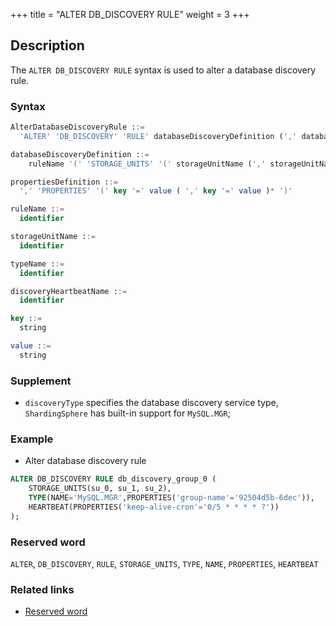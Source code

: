 +++
title = "ALTER DB_DISCOVERY RULE"
weight = 3
+++

## Description

The `ALTER DB_DISCOVERY RULE` syntax is used to alter a database discovery rule.

### Syntax

```sql
AlterDatabaseDiscoveryRule ::=
  'ALTER' 'DB_DISCOVERY' 'RULE' databaseDiscoveryDefinition (',' databaseDiscoveryDefinition)*

databaseDiscoveryDefinition ::=
    ruleName '(' 'STORAGE_UNITS' '(' storageUnitName (',' storageUnitName)* ')' ',' 'TYPE' '(' 'NAME' '=' typeName (propertiesDefinition)? ',' 'HEARTBEAT' '(' 'PROPERTIES' '(' key '=' value ')' ')' ')' 

propertiesDefinition ::=
  ',' 'PROPERTIES' '(' key '=' value ( ',' key '=' value )* ')'

ruleName ::=
  identifier

storageUnitName ::=
  identifier

typeName ::=
  identifier

discoveryHeartbeatName ::=
  identifier

key ::=
  string

value ::=
  string
```

### Supplement

- `discoveryType` specifies the database discovery service type, `ShardingSphere` has built-in support for `MySQL.MGR`;

### Example

- Alter database discovery rule

```sql
ALTER DB_DISCOVERY RULE db_discovery_group_0 (
    STORAGE_UNITS(su_0, su_1, su_2),
    TYPE(NAME='MySQL.MGR',PROPERTIES('group-name'='92504d5b-6dec')),
    HEARTBEAT(PROPERTIES('keep-alive-cron'='0/5 * * * * ?'))
);
```

### Reserved word

`ALTER`, `DB_DISCOVERY`, `RULE`, `STORAGE_UNITS`, `TYPE`, `NAME`, `PROPERTIES`, `HEARTBEAT`

### Related links

- [Reserved word](/en/reference/distsql/syntax/reserved-word/)
